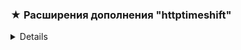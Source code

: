 
### ★ Расширения дополнения "httptimeshift"

<details>
  
---
  
📌 **Установка**
  
- поместить в папку _`..\luaScr\user\httptimeshift\extensions`_

**для источников**
название | сайт
------------ | -------------
24часаТВ | https://app.24h.tv
lime HD | https://limehd.tv
edem (ILook) | https://ilook.tv
peers TV | https://peers.tv
RT | https://rt.ru
impuls TV | http://impulstv.ru
yandex | https://hd.kinopoisk.ru
antifriztv | https://antifriztv.com

</details>
